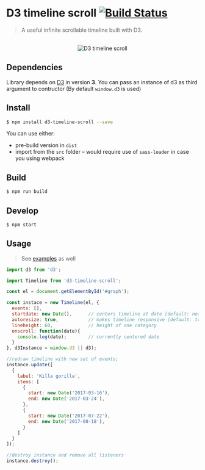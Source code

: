 
# D3 timeline scroll [![Build Status](https://travis-ci.org/wearereasonablepeople/d3-timeline-scroll.svg?branch=master)](https://travis-ci.org/wearereasonablepeople/d3-timeline-scroll)

> A useful infinite scrollable timeline built with D3.

<div align="center">
  <br/>
  <img src="./art/example.png" alt="D3 timeline scroll">
</div>


## Dependencies
Library depends on [D3](https://d3js.org) in version **3**.
You can pass an instance of d3 as third argument to contructor (By default `window.d3` is used)

## Install

```bash
$ npm install d3-timeline-scroll --save
```

You can use either:

* pre-build version in `dist`
* import from the `src` folder – would require use of `sass-loader` in case you using webpack

## Build

```bash
$ npm run build
```

## Develop

```bash
$ npm start
```

## Usage

> See [examples](./examples) as well

```javascript
import d3 from 'd3';

import Timeline from 'd3-timeline-scroll';

const el = document.getElementById('#graph');

const instace = new Timeline(el, {
  events: [],
  startdate: new Date(),      // centers timeline at date [default: new Date()]
  autoresize: true,           // makes timeline responsive [default: true]
  lineheight: 60,             // height of one category
  onscroll: function(date){
    console.log(date);        // currently centered date
  }
}, d3Instance = window.d3 || d3);

//redraw timeline with new set of events;
instance.update([
  {
    label: 'Killa gorilla',
    items: [
      {
        start: new Date('2017-03-16'),
        end: new Date('2017-03-24'),
      },
      {
        start: new Date('2017-07-22'),
        end: new Date('2017-08-18'),
      }
    ]
  }
]);

//destroy instance and remove all listeners
instance.destroy();

```
